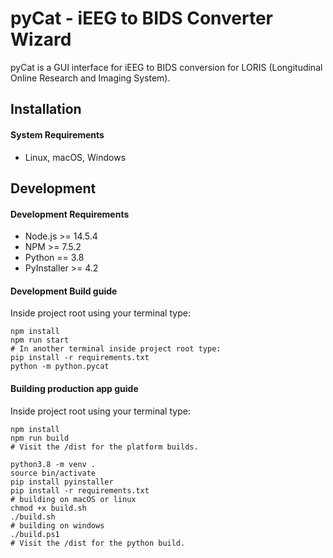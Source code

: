 # pyCat - iEEG to BIDS Converter Wizard

pyCat is a GUI interface for iEEG to BIDS conversion for LORIS (Longitudinal Online Research and Imaging System).

## Installation

#### System Requirements

 * Linux, macOS, Windows

## Development

#### Development Requirements

 * Node.js >= 14.5.4
 * NPM >= 7.5.2
 * Python == 3.8
 * PyInstaller >= 4.2

#### Development Build guide

Inside project root using your terminal type:
```
npm install
npm run start
# In another terminal inside project root type:
pip install -r requirements.txt
python -m python.pycat
```

#### Building production app guide

Inside project root using your terminal type:
```
npm install
npm run build
# Visit the /dist for the platform builds.
```

```
python3.8 -m venv .
source bin/activate
pip install pyinstaller
pip install -r requirements.txt
# building on macOS or linux
chmod +x build.sh
./build.sh
# building on windows
./build.ps1
# Visit the /dist for the python build.
```
